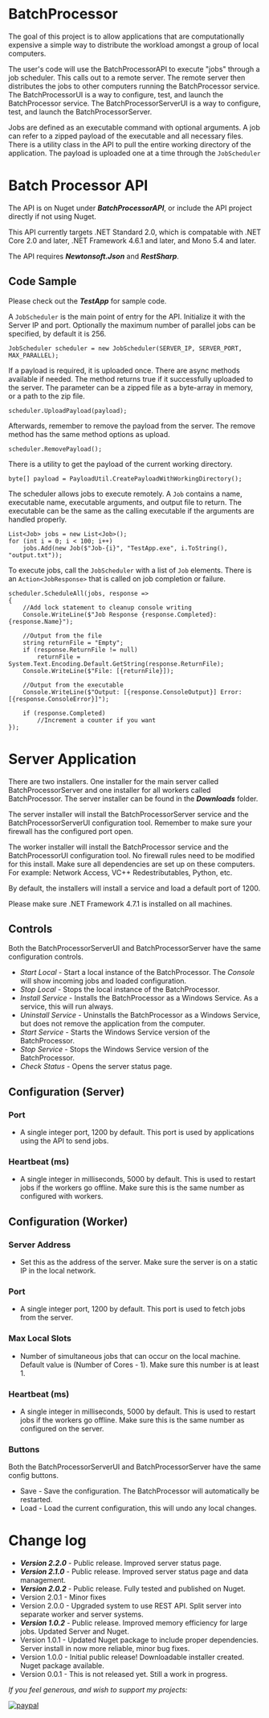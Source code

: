 # BatchProcessor

The goal of this project is to allow applications that are computationally expensive a simple way to distribute the workload amongst a group of local computers.  

The user's code will use the BatchProcessorAPI to execute "jobs" through a job scheduler.  This calls out to a remote server.  The remote server then distributes the jobs to other computers running the BatchProcessor service.  The BatchProcessorUI is a way to configure, test, and launch the BatchProcessor service.  The BatchProcessorServerUI is a way to configure, test, and launch the BatchProcessorServer.

Jobs are defined as an executable command with optional arguments.  A job can refer to a zipped payload of the executable and all necessary files.  There is a utility class in the API to pull the entire working directory of the application.  The payload is uploaded one at a time through the `JobScheduler`

# Batch Processor API

The API is on Nuget under ***BatchProcessorAPI***, or include the API project directly if not using Nuget.

This API currently targets .NET Standard 2.0, which is compatable with .NET Core 2.0 and later, .NET Framework 4.6.1 and later, and Mono 5.4 and later.

The API requires ***Newtonsoft.Json*** and ***RestSharp***.

## Code Sample

Please check out the ***TestApp*** for sample code.

A `JobScheduler` is the main point of entry for the API.  Initialize it with the Server IP and port.  Optionally the maximum number of parallel jobs can be specified, by default it is 256.
~~~~
JobScheduler scheduler = new JobScheduler(SERVER_IP, SERVER_PORT, MAX_PARALLEL);
~~~~

If a payload is required, it is uploaded once.  There are async methods available if needed.  The method returns true if it successfully uploaded to the server.  The parameter can be a zipped file as a byte-array in memory, or a path to the zip file.
~~~~
scheduler.UploadPayload(payload);
~~~~

Afterwards, remember to remove the payload from the server.  The remove method has the same method options as upload.
~~~~
scheduler.RemovePayload();
~~~~

There is a utility to get the payload of the current working directory.
~~~~
byte[] payload = PayloadUtil.CreatePayloadWithWorkingDirectory();
~~~~

The scheduler allows jobs to execute remotely.  A `Job` contains a name, executable name, executable arguments, and output file to return.  The executable can be the same as the calling executable if the arguments are handled properly.
~~~~
List<Job> jobs = new List<Job>();
for (int i = 0; i < 100; i++)
    jobs.Add(new Job($"Job-{i}", "TestApp.exe", i.ToString(), "output.txt"));
~~~~

To execute jobs, call the `JobScheduler` with a list of `Job` elements.  There is an `Action<JobResponse>` that is called on job completion or failure.
~~~~
scheduler.ScheduleAll(jobs, response => 
{     
    //Add lock statement to cleanup console writing       
    Console.WriteLine($"Job Response {response.Completed}: {response.Name}");

    //Output from the file
    string returnFile = "Empty";
    if (response.ReturnFile != null)
        returnFile = System.Text.Encoding.Default.GetString(response.ReturnFile);
    Console.WriteLine($"File: [{returnFile}]);

    //Output from the executable
    Console.WriteLine($"Output: [{response.ConsoleOutput}] Error: [{response.ConsoleError}]");

    if (response.Completed)
        //Increment a counter if you want    
});
~~~~

# Server Application

There are two installers.  One installer for the main server called BatchProcessorServer and one installer for all workers called BatchProcessor.  The server installer can be found in the ***Downloads*** folder.  

The server installer will install the BatchProcessorServer service and the BatchProcessorServerUI configuration tool.  Remember to make sure your firewall has the configured port open.

The worker installer will install the BatchProcessor service and the BatchProcessorUI configuration tool.  No firewall rules need to be modified for this install.  Make sure all dependencies are set up on these computers.  For example: Network Access, VC++ Redestributables, Python, etc.

By default, the installers will install a service and load a default port of 1200.

Please make sure .NET Framework 4.7.1 is installed on all machines.

## Controls

Both the BatchProcessorServerUI and BatchProcessorServer have the same configuration controls.

* *Start Local* - Start a local instance of the BatchProcessor.  The *Console* will show incoming jobs and loaded configuration.
* *Stop Local* - Stops the local instance of the BatchProcessor.
* *Install Service* - Installs the BatchProcessor as a Windows Service.  As a service, this will run always.
* *Uninstall Service* - Uninstalls the BatchProcessor as a Windows Service, but does not remove the application from the computer.
* *Start Service* - Starts the Windows Service version of the BatchProcessor.
* *Stop Service* - Stops the Windows Service version of the BatchProcessor.
* *Check Status* - Opens the server status page.

## Configuration (Server)

### Port
* A single integer port, 1200 by default.  This port is used by applications using the API to send jobs.

### Heartbeat (ms)
* A single integer in milliseconds, 5000 by default.  This is used to restart jobs if the workers go offline.  Make sure this is the same number as configured with workers.


## Configuration (Worker)

### Server Address
* Set this as the address of the server.  Make sure the server is on a static IP in the local network.

### Port
* A single integer port, 1200 by default.  This port is used to fetch jobs from the server.

### Max Local Slots
* Number of simultaneous jobs that can occur on the local machine.  Default value is (Number of Cores - 1).  Make sure this number is at least 1.

### Heartbeat (ms)
* A single integer in milliseconds, 5000 by default.  This is used to restart jobs if the workers go offline.  Make sure this is the same number as configured on the server.


### Buttons

Both the BatchProcessorServerUI and BatchProcessorServer have the same config buttons.

* Save - Save the configuration.  The BatchProcessor will automatically be restarted.
* Load - Load the current configuration, this will undo any local changes.

# Change log

* ***Version 2.2.0*** - Public release.  Improved server status page.
* ***Version 2.1.0*** - Public release.  Improved server status page and data management.
* ***Version 2.0.2*** - Public release.  Fully tested and published on Nuget.
* Version 2.0.1 - Minor fixes
* Version 2.0.0 - Upgraded system to use REST API.  Split server into separate worker and server systems.
* ***Version 1.0.2*** - Public release.  Improved memory efficiency for large jobs.  Updated Server and Nuget.
* Version 1.0.1 - Updated Nuget package to include proper dependencies.  Server install in now more reliable, minor bug fixes.
* Version 1.0.0 - Initial public release!  Downloadable installer created.  Nuget package available.
* Version 0.0.1 - This is not released yet.  Still a work in progress.

*If you feel generous, and wish to support my projects:*

[![paypal](https://www.paypalobjects.com/en_US/i/btn/btn_donateCC_LG.gif)](https://www.paypal.com/cgi-bin/webscr?cmd=_donations&business=TU7QHT7UL6PR4&currency_code=USD)
